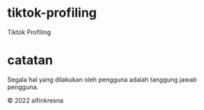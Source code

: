 # tiktok-profiling
Tiktok Profiling
# catatan
Segala hal yang dilakukan oleh pengguna adalah tanggung jawab pengguna.

© 2022 alfinkresna
